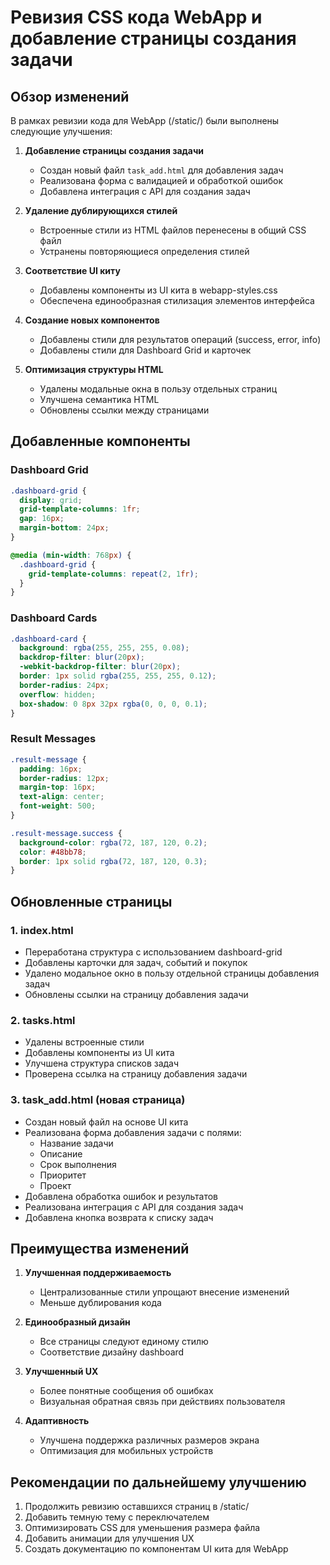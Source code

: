 # Ревизия CSS кода WebApp и добавление страницы создания задачи

## Обзор изменений

В рамках ревизии кода для WebApp (/static/) были выполнены следующие улучшения:

1. **Добавление страницы создания задачи**
   - Создан новый файл `task_add.html` для добавления задач
   - Реализована форма с валидацией и обработкой ошибок
   - Добавлена интеграция с API для создания задач

2. **Удаление дублирующихся стилей**
   - Встроенные стили из HTML файлов перенесены в общий CSS файл
   - Устранены повторяющиеся определения стилей

3. **Соответствие UI киту**
   - Добавлены компоненты из UI кита в webapp-styles.css
   - Обеспечена единообразная стилизация элементов интерфейса

4. **Создание новых компонентов**
   - Добавлены стили для результатов операций (success, error, info)
   - Добавлены стили для Dashboard Grid и карточек

5. **Оптимизация структуры HTML**
   - Удалены модальные окна в пользу отдельных страниц
   - Улучшена семантика HTML
   - Обновлены ссылки между страницами

## Добавленные компоненты

### Dashboard Grid
```css
.dashboard-grid {
  display: grid;
  grid-template-columns: 1fr;
  gap: 16px;
  margin-bottom: 24px;
}

@media (min-width: 768px) {
  .dashboard-grid {
    grid-template-columns: repeat(2, 1fr);
  }
}
```

### Dashboard Cards
```css
.dashboard-card {
  background: rgba(255, 255, 255, 0.08);
  backdrop-filter: blur(20px);
  -webkit-backdrop-filter: blur(20px);
  border: 1px solid rgba(255, 255, 255, 0.12);
  border-radius: 24px;
  overflow: hidden;
  box-shadow: 0 8px 32px rgba(0, 0, 0, 0.1);
}
```

### Result Messages
```css
.result-message {
  padding: 16px;
  border-radius: 12px;
  margin-top: 16px;
  text-align: center;
  font-weight: 500;
}

.result-message.success {
  background-color: rgba(72, 187, 120, 0.2);
  color: #48bb78;
  border: 1px solid rgba(72, 187, 120, 0.3);
}
```

## Обновленные страницы

### 1. index.html
- Переработана структура с использованием dashboard-grid
- Добавлены карточки для задач, событий и покупок
- Удалено модальное окно в пользу отдельной страницы добавления задач
- Обновлены ссылки на страницу добавления задачи

### 2. tasks.html
- Удалены встроенные стили
- Добавлены компоненты из UI кита
- Улучшена структура списков задач
- Проверена ссылка на страницу добавления задачи

### 3. task_add.html (новая страница)
- Создан новый файл на основе UI кита
- Реализована форма добавления задачи с полями:
  * Название задачи
  * Описание
  * Срок выполнения
  * Приоритет
  * Проект
- Добавлена обработка ошибок и результатов
- Реализована интеграция с API для создания задач
- Добавлена кнопка возврата к списку задач

## Преимущества изменений

1. **Улучшенная поддерживаемость**
   - Централизованные стили упрощают внесение изменений
   - Меньше дублирования кода

2. **Единообразный дизайн**
   - Все страницы следуют единому стилю
   - Соответствие дизайну dashboard

3. **Улучшенный UX**
   - Более понятные сообщения об ошибках
   - Визуальная обратная связь при действиях пользователя

4. **Адаптивность**
   - Улучшена поддержка различных размеров экрана
   - Оптимизация для мобильных устройств

## Рекомендации по дальнейшему улучшению

1. Продолжить ревизию оставшихся страниц в /static/
2. Добавить темную тему с переключателем
3. Оптимизировать CSS для уменьшения размера файла
4. Добавить анимации для улучшения UX
5. Создать документацию по компонентам UI кита для WebApp